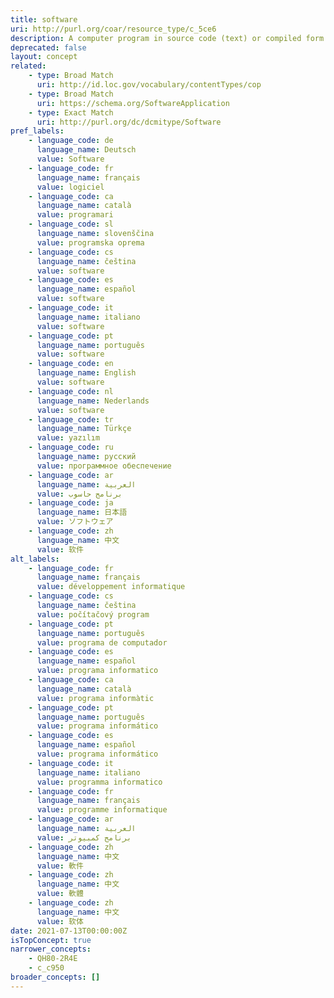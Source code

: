```yaml
---
title: software
uri: http://purl.org/coar/resource_type/c_5ce6
description: A computer program in source code (text) or compiled form.
deprecated: false
layout: concept
related:
    - type: Broad Match
      uri: http://id.loc.gov/vocabulary/contentTypes/cop
    - type: Broad Match
      uri: https://schema.org/SoftwareApplication
    - type: Exact Match
      uri: http://purl.org/dc/dcmitype/Software
pref_labels:
    - language_code: de
      language_name: Deutsch
      value: Software
    - language_code: fr
      language_name: français
      value: logiciel
    - language_code: ca
      language_name: català
      value: programari
    - language_code: sl
      language_name: slovenščina
      value: programska oprema
    - language_code: cs
      language_name: čeština
      value: software
    - language_code: es
      language_name: español
      value: software
    - language_code: it
      language_name: italiano
      value: software
    - language_code: pt
      language_name: português
      value: software
    - language_code: en
      language_name: English
      value: software
    - language_code: nl
      language_name: Nederlands
      value: software
    - language_code: tr
      language_name: Türkçe
      value: yazılım
    - language_code: ru
      language_name: русский
      value: программное обеспечение
    - language_code: ar
      language_name: العربية
      value: برنامج حاسوب
    - language_code: ja
      language_name: 日本語
      value: ソフトウェア
    - language_code: zh
      language_name: 中文
      value: 软件
alt_labels:
    - language_code: fr
      language_name: français
      value: développement informatique
    - language_code: cs
      language_name: čeština
      value: počítačový program
    - language_code: pt
      language_name: português
      value: programa de computador
    - language_code: es
      language_name: español
      value: programa informatico
    - language_code: ca
      language_name: català
      value: programa informàtic
    - language_code: pt
      language_name: português
      value: programa informático
    - language_code: es
      language_name: español
      value: programa informático
    - language_code: it
      language_name: italiano
      value: programma informatico
    - language_code: fr
      language_name: français
      value: programme informatique
    - language_code: ar
      language_name: العربية
      value: برنامج كمبيوتر
    - language_code: zh
      language_name: 中文
      value: 軟件
    - language_code: zh
      language_name: 中文
      value: 軟體
    - language_code: zh
      language_name: 中文
      value: 软体
date: 2021-07-13T00:00:00Z
isTopConcept: true
narrower_concepts:
    - QH80-2R4E
    - c_c950
broader_concepts: []
---
```


